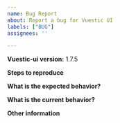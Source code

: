 ```yaml
---
name: Bug Report
about: Report a bug for Vuestic UI
labels: ["BUG"]
assignees: ''

---
```


**Vuestic-ui version:** 1.7.5

**Steps to reproduce**

**What is the expected behavior?**

**What is the current behavior?**

**Other information**
